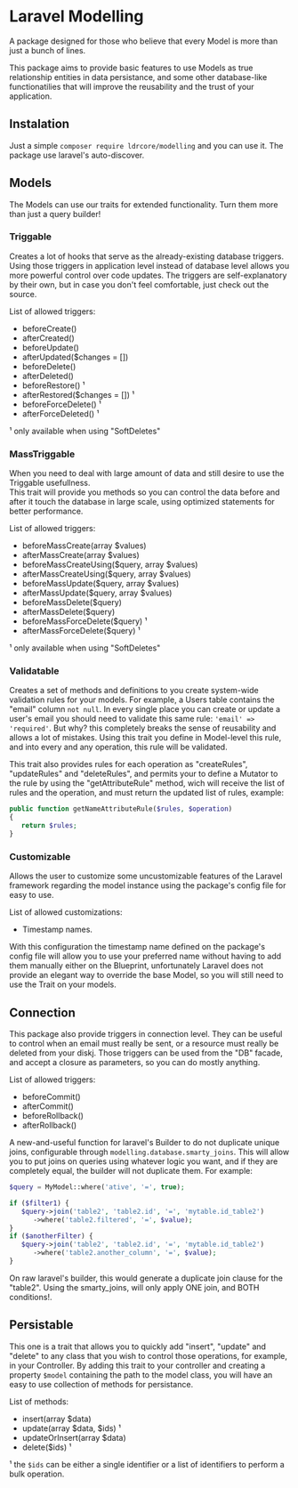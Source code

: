 # Laravel Modelling

A package designed for those who believe that every Model is more than just a bunch of lines.

This package aims to provide basic features to use Models as true relationship entities in data persistance, 
and some other database-like functionatilies that will improve the reusability and the trust of your application. 

## Instalation

Just a simple `composer require ldrcore/modelling` and you can use it. The package use laravel's auto-discover.

## Models

The Models can use our traits for extended functionality. Turn them more than just a query builder!

### Triggable

Creates a lot of hooks that serve as the already-existing database triggers. 
Using those triggers in application level instead of database level allows you more powerful control over code updates.
The triggers are self-explanatory by their own, but in case you don't feel comfortable, just check out the source.

List of allowed triggers:

* beforeCreate()
* afterCreated()
* beforeUpdate()
* afterUpdated($changes = [])
* beforeDelete()
* afterDeleted()
* beforeRestore() ¹
* afterRestored($changes = []) ¹
* beforeForceDelete() ¹
* afterForceDeleted() ¹

¹ only available when using "SoftDeletes"

### MassTriggable

When you need to deal with large amount of data and still desire to use the Triggable usefullness.   
This trait will provide you methods so you can control the data before and after it touch the database in large scale, using optimized statements for better performance.

List of allowed triggers:


* beforeMassCreate(array $values)
* afterMassCreate(array $values)
* beforeMassCreateUsing($query, array $values)
* afterMassCreateUsing($query, array $values)
* beforeMassUpdate($query, array $values)
* afterMassUpdate($query, array $values)
* beforeMassDelete($query)
* afterMassDelete($query)
* beforeMassForceDelete($query) ¹
* afterMassForceDelete($query) ¹

¹ only available when using "SoftDeletes"

### Validatable

Creates a set of methods and definitions to you create system-wide validation rules for your models.
For example, a Users table contains the "email" column `not null`. In every single place you can create or update a user's email you should
need to validate this same rule: `'email' => 'required'`. But why? this completely breaks the sense of reusability and allows a lot of mistakes.
Using this trait you define in Model-level this rule, and into every and any operation, this rule will be validated.

This trait also provides rules for each operation as "createRules", "updateRules" and "deleteRules", and permits your to define a Mutator to the rule by
using the "get<studly attr name>AttributeRule" method, wich will receive the list of rules and the operation, and must return the updated list of rules, example:

```php
public function getNameAttributeRule($rules, $operation)
{
   return $rules;
}
```

### Customizable

Allows the user to customize some uncustomizable features of the Laravel framework regarding the model instance using the package's config file for easy to use.

List of allowed customizations:

* Timestamp names.

With this configuration the timestamp name defined on the package's config file will allow you to use your preferred name without having to add them manually
either on the Blueprint, unfortunately Laravel does not provide an elegant way to override the base Model, so you will still need to use the Trait on your models.

## Connection

This package also provide triggers in connection level. They can be useful to control when an email must really be sent, or a resource must really be deleted from your diskj.
Those triggers can be used from the "DB" facade, and accept a closure as parameters, so you can do mostly anything.

List of allowed triggers:  

* beforeCommit()
* afterCommit()
* beforeRollback()
* afterRollback()

A new-and-useful function for laravel's Builder to do not duplicate unique joins, configurable through `modelling.database.smarty_joins`.
This will allow you to put joins on queries using whatever logic you want, and if they are completely equal, the builder will not duplicate them. For example:
```php
$query = MyModel::where('ative', '=', true);

if ($filter1) {
   $query->join('table2', 'table2.id', '=', 'mytable.id_table2')
      ->where('table2.filtered', '=', $value);
}
if ($anotherFilter) {
   $query->join('table2', 'table2.id', '=', 'mytable.id_table2')
      ->where('table2.another_column', '=', $value);
}
```
On raw laravel's builder, this would generate a duplicate join clause for the "table2". Using the smarty_joins, will only apply ONE join, and BOTH conditions!.

## Persistable

This one is a trait that allows you to quickly add "insert", "update" and "delete" to any class that you wish to control those operations, for example, in your Controller.
By adding this trait to your controller and creating a property `$model` containing the path to the model class, you will have an easy to use collection of methods for persistance.

List of methods:

* insert(array $data)
* update(array $data, $ids) ¹
* updateOrInsert(array $data)
* delete($ids) ¹

¹ the `$ids` can be either a single identifier or a list of identifiers to perform a bulk operation.
